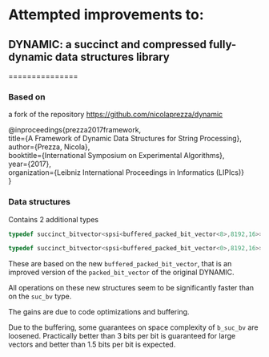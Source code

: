 
# Attempted improvements to: 

## DYNAMIC: a succinct and compressed fully-dynamic data structures library

===============

### Based on

a fork of the repository https://github.com/nicolaprezza/dynamic

@inproceedings{prezza2017framework,  
  title={A Framework of Dynamic Data Structures for String Processing},  
  author={Prezza, Nicola},  
  booktitle={International Symposium on Experimental Algorithms},  
  year={2017},  
  organization={Leibniz International Proceedings in Informatics (LIPIcs)}  
}

### Data structures

Contains 2 additional types

```c++
typedef succinct_bitvector<spsi<buffered_packed_bit_vector<8>,8192,16>> b_suc_bv;

typedef succinct_bitvector<spsi<buffered_packed_bit_vector<0>,8192,16>> ub_suc_bv;
```

These are based on the new `buffered_packed_bit_vector`, that is an improved version of the `packed_bit_vector` of the original DYNAMIC.

All operations on these new structures seem to be significantly faster than on the `suc_bv` type.

The gains are due to code optimizations and buffering.

Due to the buffering, some guarantees on space complexity of `b_suc_bv` are loosened. Practically better than 3 bits per bit is guaranteed for large vectors and better than 1.5 bits per bit is expected.

